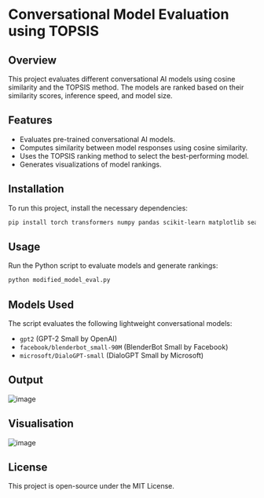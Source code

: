 # Conversational Model Evaluation using TOPSIS

## Overview
This project evaluates different conversational AI models using cosine similarity and the TOPSIS method. The models are ranked based on their similarity scores, inference speed, and model size.

## Features
- Evaluates pre-trained conversational AI models.
- Computes similarity between model responses using cosine similarity.
- Uses the TOPSIS ranking method to select the best-performing model.
- Generates visualizations of model rankings.

## Installation
To run this project, install the necessary dependencies:
```bash
pip install torch transformers numpy pandas scikit-learn matplotlib seaborn
```

## Usage
Run the Python script to evaluate models and generate rankings:
```bash
python modified_model_eval.py
```

## Models Used
The script evaluates the following lightweight conversational models:
- `gpt2` (GPT-2 Small by OpenAI)
- `facebook/blenderbot_small-90M` (BlenderBot Small by Facebook)
- `microsoft/DialoGPT-small` (DialoGPT Small by Microsoft)

## Output
![image](https://github.com/user-attachments/assets/7e15ab06-e376-49a8-84b4-f4c4ae832650)


## Visualisation
![image]()



## License
This project is open-source under the MIT License.
